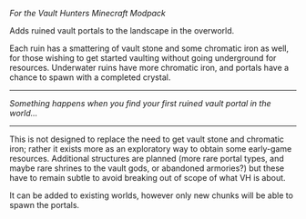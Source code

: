 *For the Vault Hunters Minecraft Modpack*

Adds ruined vault portals to the landscape in the overworld.

Each ruin has a smattering of vault stone and some chromatic iron as well, for those wishing to get started vaulting without going underground for resources.
Underwater ruins have more chromatic iron, and portals have a chance to spawn with a completed crystal.

-----------

*Something happens when you find your first ruined vault portal in the world...*

-----------

This is not designed to replace the need to get vault stone and chromatic iron; rather it exists more as an exploratory way to obtain some early-game resources.
Additional structures are planned (more rare portal types, and maybe rare shrines to the vault gods, or abandoned armories?)  but these have to remain subtle to avoid breaking out of scope of what VH is about.

It can be added to existing worlds, however only new chunks will be able to spawn the portals. 
